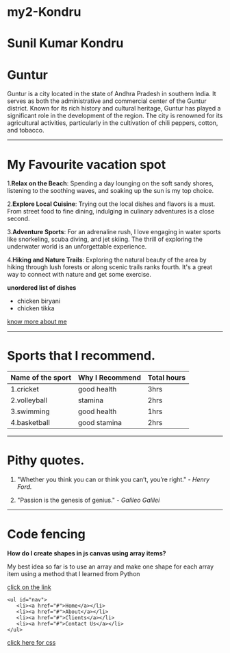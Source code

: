# my2-Kondru
 
 # Sunil Kumar Kondru 
 # Guntur
 Guntur is a city located in the state of Andhra Pradesh in southern India. It serves as both the administrative and commercial center of the Guntur district. Known for its rich history and cultural heritage, Guntur has played a significant role in the development of the region. The city is renowned for its agricultural activities, particularly in the cultivation of chili peppers, cotton, and tobacco. 

 ----
 # My Favourite vacation spot
1.**Relax on the Beach**: Spending a day lounging on the soft sandy shores, listening to the soothing waves, and soaking up the sun is my top choice.

2.**Explore Local Cuisine**: Trying out the local dishes and flavors is a must. From street food to fine dining, indulging in culinary adventures is a close second.

3.**Adventure Sports**: For an adrenaline rush, I love engaging in water sports like snorkeling, scuba diving, and jet skiing. The thrill of exploring the underwater world is an unforgettable experience.

4.**Hiking and Nature Trails**: Exploring the natural beauty of the area by hiking through lush forests or along scenic trails ranks fourth. It's a great way to connect with nature and get some exercise.

**unordered list of dishes**
- chicken biryani
- chicken tikka

[know more about me](MyStats.md)

----
# Sports that I recommend.

|Name of the sport|Why I Recommend|Total hours|
|-----------------|---------------|-----------|
|1.cricket        |good health    |3hrs       |
|2.volleyball     |stamina        |2hrs       |
|3.swimming       |good health    |1hrs       |
|4.basketball     |good stamina   |2hrs       |

----
# Pithy quotes.

1. "Whether you think you can or think you can’t, you’re right." -  *Henry Ford.*

2. "Passion is the genesis of genius." - *Galileo Galilei*

----
# Code fencing

**How do I create shapes in js canvas using array items?**

My best idea so far is to use an array and make one shape for each array item using a method that I learned from Python

[click on the link](https://stackoverflow.com/questions/77055625/how-do-i-create-shapes-in-js-canvas-using-array-items)

```
<ul id="nav">
   <li><a href="#">Home</a></li>
   <li><a href="#">About</a></li>
   <li><a href="#">Clients</a></li>
   <li><a href="#">Contact Us</a></li>
</ul>

```
[click here for css](https://css-tricks.com/snippets/html/standard-list-navigation/)

